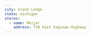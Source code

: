 ```yaml
---
city: Grand Ledge
state: michigan
stores:
  - name: Meijer
    address: 730 East Saginaw Highway
---
```

